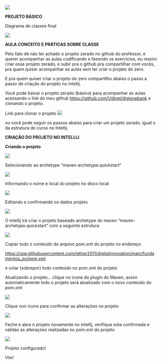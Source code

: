 ![](img/kotlin_classes.png)

**PROJETO BÁSICO**



Diagrama de classes final

![](img/diagramClasses.png)





**AULA CONCEITO E PRÁTICAS SOBRE CLASSE**


Pelo fato de não ter achado o projeto zerado no github do professor,
e querer acompanhar as aulas codificando e fazendo os exercícios, eu resolvi criar esse projeto zerado,
e subir pra o github pra compartilhar com vocês, pra quem quiser acompanhar as aulas sem ter criar o projeto do zero.

E pra quem quiser criar o projeto do zero compartilho abaixo o passo a passo de
criação do projeto no intellij.

Você pode baixar o projeto zerado (básico) para acompanhar as aulas acessando o link do meu github https://github.com/Udinei/digionebank e clonando o projeto.


Link para clonar o projeto
![](img/clonando.png)

ou você pode seguir os passos abaixo para criar um projeto zerado, igual o da estrutura do curso no Intellij.

**CRIAÇÃO DO PROJETO NO INTELLIJ**

**Criando o projeto**

![](img/clip_image002.jpg)



Selecionando ao archetype “maven-archetype.quickstart”

![](img/clip_image004.jpg)

Informando o nome e local do projeto no disco local

![](img/clip_image006.jpg)



Editando e confirmando os dados projeto

![](img/clip_image008.jpg)



























O intellij irá criar o projeto baseado archetype do maven “maven-archetype.quickstart” com a seguinte estrutura

![](img/clip_image009.jpg)



Copiar todo o conteúdo do arquivo pom.xml do projeto no endereço

https://raw.githubusercontent.com/jether2011/digitalinnovation/main/fundamentos_oo/pom.xml

e colar (sobrepor) todo conteúdo no pom.xml do projeto











Atualizando o projeto... clique no icone do plugin do Maven, assim automaticamente todo o projeto será atualizado com o novo conteúdo do pom.xml

![](img/clip_image011.jpg)

Clique non icone para confirmar as alterações no projeto

![](img/clip_image012.jpg)





Feche e abra o projeto novamente no intellij, verifique esta confirmada e validas as alterações realizadas no pom.xml do projeto

![](img/clip_image014.jpg)



Projeto configurado!

Vlw! 